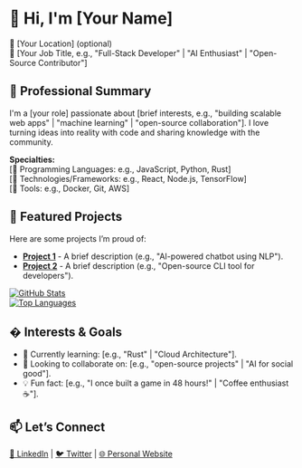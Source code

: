 # 👋 Hi, I'm [Your Name] 

📍 [Your Location] (optional)  
💼 [Your Job Title, e.g., "Full-Stack Developer" | "AI Enthusiast" | "Open-Source Contributor"]

## 💼 Professional Summary
I'm a [your role] passionate about [brief interests, e.g., "building scalable web apps" | "machine learning" | "open-source collaboration"]. I love turning ideas into reality with code and sharing knowledge with the community.

**Specialties:**  
[🔹 Programming Languages: e.g., JavaScript, Python, Rust]  
[🔹 Technologies/Frameworks: e.g., React, Node.js, TensorFlow]  
[🔹 Tools: e.g., Docker, Git, AWS]

## 🚀 Featured Projects
Here are some projects I’m proud of:
- **[Project 1](https://github.com/yourusername/project1)** - A brief description (e.g., "AI-powered chatbot using NLP").  
- **[Project 2](https://github.com/yourusername/project2)** - A brief description (e.g., "Open-source CLI tool for developers").  

[![GitHub Stats](https://github-readme-stats.vercel.app/api?username=yourusernam&show_icons=true&theme=dark)](https://github.com/anishgitflow)  
[![Top Languages](https://github-readme-stats.vercel.app/api/top-langs/?username=yourusername&layout=compact&theme=dark)](https://github.com/anishgitflow)

## � Interests & Goals
- 🌱 Currently learning: [e.g., "Rust" | "Cloud Architecture"].  
- 🤝 Looking to collaborate on: [e.g., "open-source projects" | "AI for social good"].  
- 💡 Fun fact: [e.g., "I once built a game in 48 hours!" | "Coffee enthusiast ☕"].  

## 📫 Let’s Connect
[🔗 LinkedIn](https://linkedin.com/in/yourprofile) | [🐦 Twitter](https://twitter.com/yourhandle) | [🌐 Personal Website](https://yourwebsite.com)  
